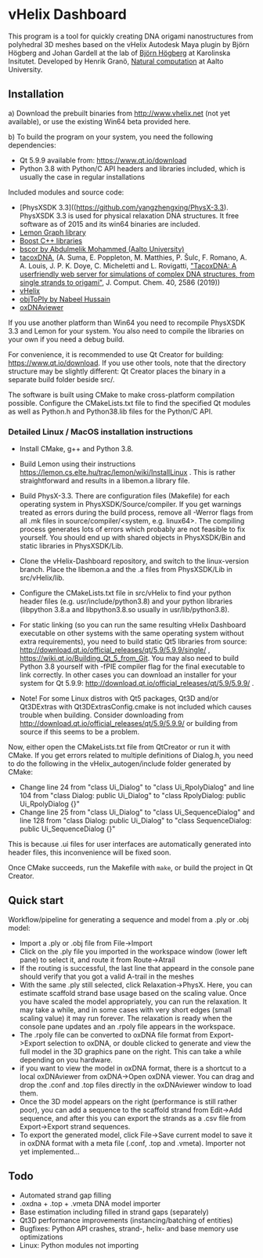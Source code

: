 # vHelix Dashboard
This program is a tool for quickly creating DNA origami nanostructures from polyhedral 3D meshes based on the vHelix Autodesk Maya plugin by Björn Högberg and Johan Gardell at the lab of [Björn Högberg](http://www.hogberglab.net/) at Karolinska Insitutet.
Developed by Henrik Granö, [Natural computation](https://research.cs.aalto.fi/nc/) at Aalto University.

## Installation

a) Download the prebuilt binaries from http://www.vhelix.net (not yet available), or use the existing Win64 beta provided here.

b) To build the program on your system, you need the following dependencies:

- Qt 5.9.9 available from: https://www.qt.io/download
- Python 3.8 with Python/C API headers and libraries included, which is usually the case in regular installations

Included modules and source code:
- [PhysXSDK 3.3]((https://github.com/yangzhengxing/PhysX-3.3). PhysXSDK 3.3 is used for physical relaxation DNA structures. It free software as of 2015 and its win64 binaries are included.
- [Lemon Graph library](https://lemon.cs.elte.hu/trac/lemon)
- [Boost C++ libraries](https://www.boost.org/)
- [bscor by Abdulmelik Mohammed (Aalto University)](https://github.com/mohamma1/bscor)
- [tacoxDNA](https://github.com/lorenzo-rovigatti/tacoxDNA),  (A. Suma, E. Poppleton, M. Matthies, P. Šulc, F. Romano, A. A. Louis, J. P. K. Doye, C. Micheletti and L. Rovigatti, ["TacoxDNA: A userfriendly web server for simulations of complex DNA structures, from single strands to origami"](https://doi.org/10.1002/jcc.26029), J. Comput. Chem. 40, 2586 (2019))
- [vHelix](http://www.vhelix.net)
- [objToPly by Nabeel Hussain](https://github.com/nabeel3133/file-converter-.obj-to-.ply)
- [oxDNAviewer](https://github.com/sulcgroup/oxdna-viewer)

If you use another platform than Win64 you need to recompile PhysXSDK 3.3 and Lemon for your system. You also need to compile the libraries on your own if you need a debug build.

For convenience, it is recommended to use Qt Creator for building: https://www.qt.io/download. If you use other tools, note that the directory structure may be slightly different: Qt Creator places the binary in a separate build folder beside src/.

The software is built using CMake to make cross-platform compilation possible. Configure the CMakeLists.txt file to find the specified Qt modules as well as Python.h and Python38.lib files for the Python/C API.

### Detailed Linux / MacOS installation instructions

- Install CMake, g++ and Python 3.8.

- Build Lemon using their instructions https://lemon.cs.elte.hu/trac/lemon/wiki/InstallLinux . This is rather straightforward and results in a libemon.a library file.

- Build PhysX-3.3. There are configuration files (Makefile) for each operating system in PhysXSDK/Source/compiler. If you get warnings treated as errors during the build process, remove all -Werror flags from all .mk files in source/compiler/<system, e.g. linux64>. The compiling process generates lots of errors which probably are not feasible to fix yourself. You should end up with shared objects in PhysXSDK/Bin and static libraries in PhysXSDK/Lib.

- Clone the vHelix-Dashboard repository, and switch to the linux-version branch. Place the libemon.a and the .a files from PhysXSDK/Lib in src/vHelix/lib.

- Configure the CMakeLists.txt file in src/vHelix to find your python header files (e.g. usr/include/python3.8) and your python libraries (libpython 3.8.a and libpython3.8.so usually in usr/lib/python3.8).

- For static linking (so you can run the same resulting vHelix Dashboard executable on other systems with the same operating system without extra requirements), you need to build static Qt5 libraries from source: http://download.qt.io/official_releases/qt/5.9/5.9.9/single/ , https://wiki.qt.io/Building_Qt_5_from_Git. You may also need to build Python 3.8 yourself with -fPIE compiler flag for the final executable to link correctly. In other cases you can download an installer for your system for Qt 5.9.9: http://download.qt.io/official_releases/qt/5.9/5.9.9/ .

- Note! For some Linux distros with Qt5 packages, Qt3D and/or Qt3DExtras with Qt3DExtrasConfig.cmake is not included which causes trouble when building. Consider downloading from http://download.qt.io/official_releases/qt/5.9/5.9.9/ or building from source if this seems to be a problem.

Now, either open the CMakeLists.txt file from QtCreator or run it with CMake. If you get errors related to multiple definitions of Dialog.h, you need to do the following in the vHelix_autogen/include folder generated by CMake:

- Change line 24 from "class Ui_Dialog" to "class Ui_RpolyDialog" and line 104 from "class Dialog: public Ui_Dialog" to "class RpolyDialog: public Ui_RpolyDialog {}"
- Change line 25 from "class Ui_Dialog" to "class Ui_SequenceDialog" and line 128 from "class Dialog: public Ui_Dialog" to "class SequenceDialog: public Ui_SequenceDialog {}"

This is because .ui files for user interfaces are automatically generated into header files, this inconvenience will be fixed soon.

Once CMake succeeds, run the Makefile with `make`, or build the project in Qt Creator.

## Quick start

Workflow/pipeline for generating a sequence and model from a .ply or .obj model:

- Import a .ply or .obj file from File->Import
- Click on the .ply file you imported in the workspace window (lower left pane) to select it, and route it from Route->Atrail
- If the routing is successful, the last line that appeard in the console pane should verify that you got a valid A-trail in the meshes
- With the same .ply still selected, click Relaxation->PhysX. Here, you can estimate scaffold strand base usage based on the scaling value. Once you have scaled the model appropriately, you can run the relaxation. It may take a while, and in some cases with very short edges (small scaling value) it may run forever. The relaxation is ready when the console pane updates and an .rpoly file appears in the workspace.
- The .rpoly file can be converted to oxDNA file format from Export->Export selection to oxDNA, or double clicked to generate and view the full model in the 3D graphics pane on the right. This can take a while depending on you hardware.
- if you want to view the model in oxDNA format, there is a shortcut to a local oxDNAviewer from oxDNA->Open oxDNA viewer. You can drag and drop the .conf and .top files directly in the oxDNAviewer window to load them.
- Once the 3D model appears on the right (performance is still rather poor), you can add a sequence to the scaffold strand from Edit->Add sequence, and after this you can export the strands as a .csv file from Export->Export strand sequences.
- To export the generated model, click File->Save current model to save it in oxDNA format with a meta file (.conf, .top and .vmeta). Importer not yet implemented...

## Todo

- Automated strand gap filling
- .oxdna + .top + .vmeta DNA model importer
- Base estimation including filled in strand gaps (separately)
- Qt3D performance improvements (instancing/batching of entities)
- Bugfixes: Python API crashes, strand-, helix- and base memory use optimizations
- Linux: Python modules not importing
